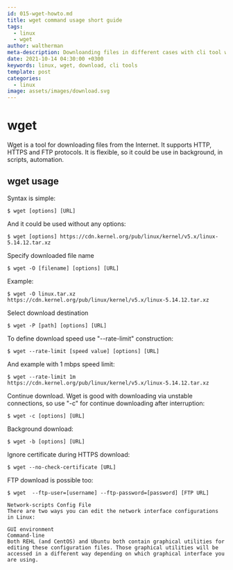 ```yaml
---
id: 015-wget-howto.md
title: wget command usage short guide
tags: 
  - linux
  - wget
author: waltherman
meta-description: Downloanding files in different cases with cli tool wget
date: 2021-10-14 04:30:00 +0300 
keywords: linux, wget, download, cli tools
template: post
categories:
  - linux
image: assets/images/download.svg
---
```


# wget
Wget is a tool for downloading files from the Internet. It supports HTTP, HTTPS and FTP protocols.
It is flexible, so it could be use in background, in scripts, automation.

## wget usage

Syntax is simple:
```
$ wget [options] [URL]
```
And it could be used without any options:
```
$ wget [options] https://cdn.kernel.org/pub/linux/kernel/v5.x/linux-5.14.12.tar.xz
```
Specify downloaded file name 
```
$ wget -O [filename] [options] [URL]
```
Example:
```
$ wget -O linux.tar.xz https://cdn.kernel.org/pub/linux/kernel/v5.x/linux-5.14.12.tar.xz
```
Select download destination	
```
$ wget -P [path] [options] [URL]
```
To define download speed use "--rate-limit" construction:
```
$ wget --rate-limit [speed value] [options] [URL]
```
And example with 1 mbps speed limit:
```
$ wget --rate-limit 1m https://cdn.kernel.org/pub/linux/kernel/v5.x/linux-5.14.12.tar.xz
```
Continue download. Wget is good with downloading via unstable connections, so use "-c" for continue downloading after interruption:
```
$ wget -c [options] [URL]
```
Background download:
```
$ wget -b [options] [URL]
```
Ignore certificate during HTTPS download:
```
$ wget --no-check-certificate [URL]
```
FTP download is possible too:
```
$ wget  --ftp-user=[username] --ftp-password=[password] [FTP URL]

Network-scripts Config File
There are two ways you can edit the network interface configurations in Linux:

GUI environment
Command-line
Both REHL (and CentOS) and Ubuntu both contain graphical utilities for editing these configuration files. Those graphical utilities will be accessed in a different way depending on which graphical interface you are using.
